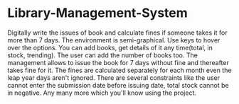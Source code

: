 # Library-Management-System
Digitally write the issues of book  and calculate fines if someone takes it for more than 7 days.
The environment is semi-graphical. Use keys to hover over the options.
You can add books, get details of it any time(total, in stock, trending).
The user can add the number of books too.
The management allows to issue the book for 7 days without fine and thereafter takes fine for it.
The fines are calculated separately for each month even the leap year days aren't ignored.
There are several constraints like the user cannot enter the submission date before issuing date, total stock cannot be in negative.
Any many more which you'll know using the project.
